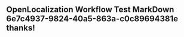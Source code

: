 <properties
ms.topic="hero-topic"
ms.test1="hero-topic"
ms.test2="test"/>

## OpenLocalization Workflow Test MarkDown 6e7c4937-9824-40a5-863a-c0c89694381e thanks!
